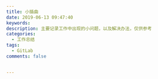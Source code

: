 ```yaml
---
title: 小插曲
date: 2019-06-13 09:47:40
keywords: 
description: 主要记录工作中出现的小问题，以及解决办法，仅供参考
categories: 
  - 工作总结
tags:
  - GitLab
comments: false


---
```


# 